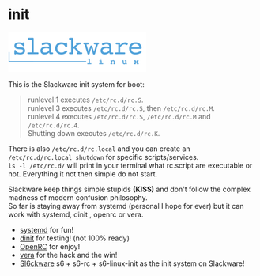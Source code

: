 # init

![ALT](./images/slackware_logo_med.png)

This is the Slackware init system for boot:

> runlevel 1 executes `/etc/rc.d/rc.S`. <br>
>runlevel 3 executes `/etc/rc.d/rc.S`, then `/etc/rc.d/rc.M`.<br>
 >runlevel 4 executes `/etc/rc.d/rc.S`, `/etc/rc.d/rc.M` and `/etc/rc.d/rc.4`. <br>
 >Shutting down executes `/etc/rc.d/rc.K`.
 
 There is also `/etc/rc.d/rc.local` and you can create an `/etc/rc.d/rc.local_shutdown` for specific scripts/services. <br>
 `ls -l /etc/rc.d/` will print in your terminal what rc.script are executable or not. Everything it not then simple do not start. <br>
 
 
 
 Slackware keep things simple stupids **(KISS)** and don't follow the complex madness of modern confusion philosophy. <br>
 So far is staying away from systemd (personal I hope for ever) but it can work with systemd, dinit , openrc or vera. <br>
 
 * [systemd](https://slackernet.ddns.net/slackware/slackware64-15.0/testing/source/systemd/x86_64/) for fun!
* [dinit](https://github.com/0xBOBF/dinit-slackware) for testing! (not 100% ready)
* [OpenRC](https://docs.slackware.com/howtos:general_admin:openrc) for enjoy!
* [vera](https://github.com/svarshavchik/vera) for the hack and the win!
* [Sl6ckware](https://github.com/mumahendras3/sl6ckware) s6 + s6-rc + s6-linux-init as the init system on Slackware!
